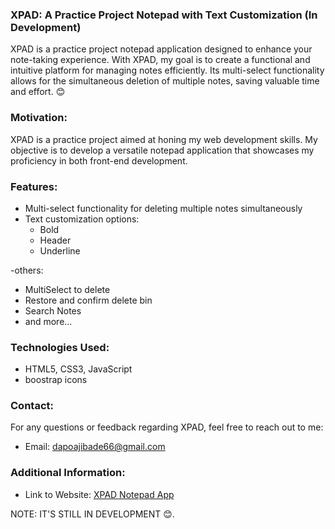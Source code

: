 ### XPAD: A Practice Project Notepad with Text Customization (In Development)

XPAD is a practice project notepad application designed to enhance your note-taking experience. With XPAD, my goal is to create a functional and intuitive platform for managing notes efficiently. Its multi-select functionality allows for the simultaneous deletion of multiple notes, saving valuable time and effort. 😊

### Motivation:

XPAD is a practice project aimed at honing my web development skills. My objective is to develop a versatile notepad application that showcases my proficiency in both front-end development.

### Features:

-   Multi-select functionality for deleting multiple notes simultaneously
-   Text customization options:
    -   Bold
    -   Header
    -   Underline

-others:

-   MultiSelect to delete
-   Restore and confirm delete bin
-   Search Notes
-   and more...

### Technologies Used:

-   HTML5, CSS3, JavaScript
-   boostrap icons

### Contact:

For any questions or feedback regarding XPAD, feel free to reach out to me:

-   Email: [dapoajibade66@gmail.com](mailto:dapoajibade66@gmail.com)

### Additional Information:

-   Link to Website: [XPAD Notepad App](https://adamson123.github.io/Notepad-App/)

NOTE: IT'S STILL IN DEVELOPMENT 😊.
